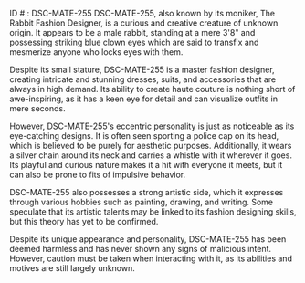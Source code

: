 ID # : DSC-MATE-255
DSC-MATE-255, also known by its moniker, The Rabbit Fashion Designer, is a curious and creative creature of unknown origin. It appears to be a male rabbit, standing at a mere 3'8" and possessing striking blue clown eyes which are said to transfix and mesmerize anyone who locks eyes with them.

Despite its small stature, DSC-MATE-255 is a master fashion designer, creating intricate and stunning dresses, suits, and accessories that are always in high demand. Its ability to create haute couture is nothing short of awe-inspiring, as it has a keen eye for detail and can visualize outfits in mere seconds.

However, DSC-MATE-255's eccentric personality is just as noticeable as its eye-catching designs. It is often seen sporting a police cap on its head, which is believed to be purely for aesthetic purposes. Additionally, it wears a silver chain around its neck and carries a whistle with it wherever it goes. Its playful and curious nature makes it a hit with everyone it meets, but it can also be prone to fits of impulsive behavior.

DSC-MATE-255 also possesses a strong artistic side, which it expresses through various hobbies such as painting, drawing, and writing. Some speculate that its artistic talents may be linked to its fashion designing skills, but this theory has yet to be confirmed.

Despite its unique appearance and personality, DSC-MATE-255 has been deemed harmless and has never shown any signs of malicious intent. However, caution must be taken when interacting with it, as its abilities and motives are still largely unknown.